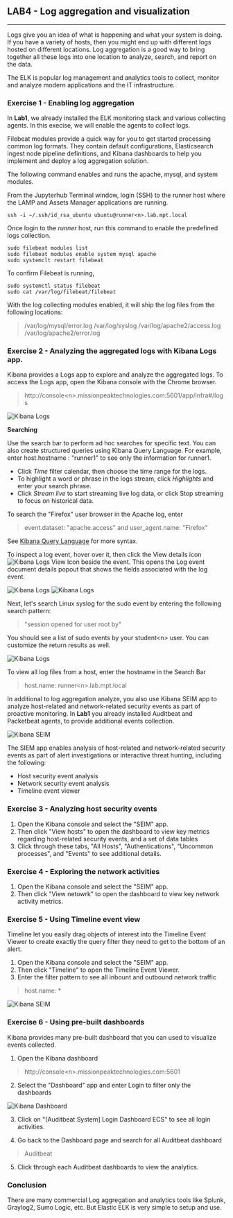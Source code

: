 ## LAB4 - Log aggregation and visualization
---

Logs give you an idea of what is happening and what your system is doing. If you have a variety of hosts, then you might end up with different logs hosted on different locations. Log aggregation is a good way to bring together all these logs into one location to analyze, search, and report on the data.

The ELK is popular log management and analytics tools to collect, monitor and analyze modern applications and the IT infrastructure.

### Exercise 1 - Enabling log aggregation

In **Lab1**, we already installed the ELK monitoring stack and various collecting agents. In this execise, we will enable the agents to collect logs.

Filebeat modules provide a quick way for you to get started processing common log formats. They contain default configurations, Elasticsearch ingest node pipeline definitions, and Kibana dashboards to help you implement and deploy a log aggregation solution.

The following command enables and runs the apache, mysql, and system modules.

From the Jupyterhub Terminal window, login (SSH) to the runner host where the LAMP and Assets Manager applications are running.

```console
ssh -i ~/.ssh/id_rsa_ubuntu ubuntu@runner<n>.lab.mpt.local
```

Once login to the *runner* host, run this command to enable the predefined logs collection.

```console
sudo filebeat modules list
sudo filebeat modules enable system mysql apache
sudo systemclt restart filebeat
```

To confirm Filebeat is running,

```console
sudo systemctl status filebeat
sudo cat /var/log/filebeat/filebeat
```

With the log collecting modules enabled, it will ship the log files from the following locations:

> /var/log/mysql/error.log
> /var/log/syslog
> /var/log/apache2/access.log
> /var/log/apache2/error.log


### Exercise 2 - Analyzing the aggregated logs with Kibana Logs app.

Kibana provides a Logs app to explore and analyze the aggregated logs. To access the Logs app, open the Kibana console with the Chrome browser.

> http://console\<n\>.missionpeaktechnologies.com:5601/app/infra#/logs

![Kibana Logs](images/kibana-logs-ex2a.png)

**Searching**

Use the search bar to perform ad hoc searches for specific text. You can also create structured queries using Kibana Query Language. For example, enter host.hostname : "runner1" to see only the information for runner1.

* Click *Time* filter calendar, then choose the time range for the logs. 
* To highlight a word or phrase in the logs stream, click *Highlights* and enter your search phrase.
* Click *Stream live* to start streaming live log data, or click Stop streaming to focus on historical data.

To search the "Firefox" user browser in the Apache log, enter

> event.dataset: "apache.access" and user_agent.name: "Firefox" 

See [Kibana Query Language](https://www.elastic.co/guide/en/kibana/7.4/kuery-query.html) for more syntax.


To inspect a log event, hover over it, then click the View details icon ![Kibana Logs View Icon](images/kibana-logs-view-event-icon.png) beside the event. This opens the Log event document details popout that shows the fields associated with the log event.

![Kibana Logs](images/kibana-logs-view-ex2c.png)
![Kibana Logs](images/kibana-logs-view-ex2d.png)


Next, let's search Linux syslog for the sudo event by entering the following search pattern:

> "session opened for user root by"

You should see a list of sudo events by your student\<n\> user. You can customize the return results as well.

![Kibana Logs](images/kibana-logs-ex2b.png)

To view all log files from a host, enter the hostname in the Search Bar

> host.name: runner\<n\>.lab.mpt.local

In additional to log aggregation analyze, you also use Kibana SEIM app to analyze host-related and network-related security events as part of proactive monitoring. In **Lab1** you already installed Auditbeat and Packetbeat agents, to provide additional events collection.

![Kibana SEIM](images/kibana-seim-ex3a.png)

The SIEM app enables analysis of host-related and network-related security events as part of alert investigations or interactive threat hunting, including the following:

* Host security event analysis
* Network security event analysis
* Timeline event viewer

### Exercise 3 - Analyzing host security events

1. Open the Kibana console and select the "SEIM" app. 
2. Then click "View hosts" to open the dashboard to view key metrics regarding host-related security events, and a set of data tables
3. Click through these tabs, "All Hosts", "Authentications", "Uncommon processes", and "Events" to see additional details.


### Exercise 4 - Exploring the network activities

1. Open the Kibana console and select the "SEIM" app. 
2. Then click "View netowrk" to open the dashboard to view key network activity metrics.


### Exercise 5 - Using Timeline event view

Timeline let you easily drag objects of interest into the Timeline Event Viewer to create exactly the query filter they need to get to the bottom of an alert. 

1. Open the Kibana console and select the "SEIM" app. 
2. Then click "Timeline" to open the Timeline Event Viewer.
3. Enter the filter pattern to see all inbount and outbound network traffic

> host.name: *

![Kibana SEIM](images/kibana-seim-ex5a.png)


### Exercise 6 - Using pre-built dashboards

Kibana provides many pre-built dashboard that you can used to visualize events collected.

1. Open the Kibana dashboard
> http://console\<n\>.missionpeaktechnologies.com:5601

2. Select the "Dashboard" app and enter Login to filter only the dashboards

![Kibana Dashboard](images/kibana-dashboard-ex6a.png)

3. Click on "[Auditbeat System] Login Dashboard ECS" to see all login activities.

4. Go back to the Dashboard page and search for all Auditbeat dashboard

> Auditbeat

5. Click through each Auditbeat dashboards to view the analytics.


### Conclusion

There are many commercial Log aggregation and analytics tools like Splunk, Graylog2, Sumo Logic, etc. But Elastic ELK is very simple to setup and use.



